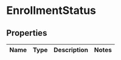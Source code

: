 

# EnrollmentStatus


## Properties

| Name | Type | Description | Notes |
|------------ | ------------- | ------------- | -------------|



